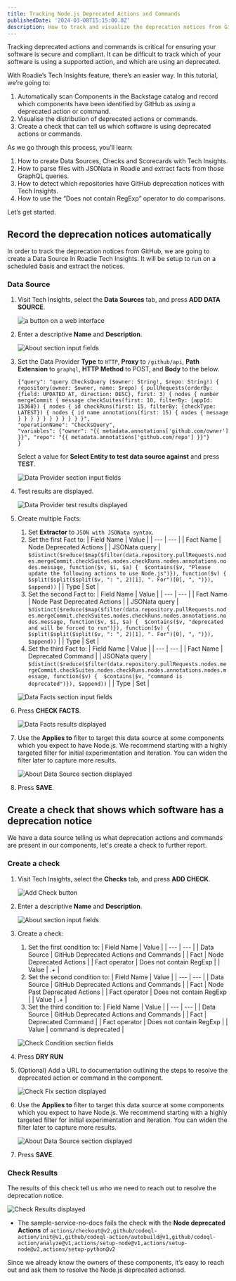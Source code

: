 ```yaml
---
title: Tracking Node.js Deprecated Actions and Commands
publishedDate: '2024-03-08T15:15:00.0Z'
description: How to track and visualize the deprecation notices from GitHub related to your node.js software with Roadie Tech Insights
---
```


Tracking deprecated actions and commands is critical for ensuring your software is secure and compliant. It can be difficult to track which of your software is using a supported action, and which are using an deprecated.

With Roadie’s Tech Insights feature, there’s an easier way. In this tutorial, we’re going to:

1. Automatically scan Components in the Backstage catalog and record which components have been identified by GitHub as using a deprecated action or command.
2. Visualise the distribution of deprecated actions or commands.
3. Create a check that can tell us which software is using deprecated actions or commands.

As we go through this process, you’ll learn:

1. How to create Data Sources, Checks and Scorecards with Tech Insights.
2. How to parse files with JSONata in Roadie and extract facts from those GraphQL queries.
3. How to detect which repositories have GitHub deprecation notices with Tech Insights.
4. How to use the “Does not contain RegExp” operator to do comparisons.

Let’s get started.

## Record the deprecation notices automatically

In order to track the deprecation notices from GitHub, we are going to create a Data Source In Roadie Tech Insights. It will be setup to run on a scheduled basis and extract the notices.

### Data Source

1. Visit Tech Insights, select the **Data Sources** tab, and press **ADD DATA SOURCE**.

   ![a button on a web interface](./Add_Data_Source.png)

2. Enter a descriptive **Name** and **Description**.

   ![About section input fields](./Data_About_Section.png)

3. Set the Data Provider **Type** to `HTTP`, **Proxy** to `/github/api`, **Path Extension** to `graphql`, **HTTP Method** to POST, and **Body** to the below. 

    ```
    {"query": "query ChecksQuery ($owner: String!, $repo: String!) { repository(owner: $owner, name: $repo) { pullRequests(orderBy: {field: UPDATED_AT, direction: DESC}, first: 3) { nodes { number mergeCommit { message checkSuites(first: 10, filterBy: {appId: 15368}) { nodes { id checkRuns(first: 15, filterBy: {checkType: LATEST}) { nodes { id name annotations(first: 15) { nodes { message } } } } } } } } } } }",
    "operationName": "ChecksQuery",
    "variables": {"owner": "{{ metadata.annotations['github.com/owner'] }}", "repo": "{{ metadata.annotations['github.com/repo'] }}"}
    }
    ```

    Select a value for **Select Entity to test data source against** and press **TEST**.

    ![Data Provider section input fields](./Data_Provider_Section.png)

4. Test results are displayed.

    ![Data Provider test results displayed](./Data_Test_Results_Section.png)

5. Create multiple Facts:
    1. Set **Extractor** to `JSON with JSONata syntax`.
    2. Set the first Fact to:
        | Field Name | Value |
        | --- | --- |
        | Fact Name | Node Deprecated Actions |
        | JSONata query | `$distinct($reduce($map($filter(data.repository.pullRequests.nodes.mergeCommit.checkSuites.nodes.checkRuns.nodes.annotations.nodes.message, function($v, $i, $a) {  $contains($v, "Please update the following actions to use Node.js")}), function($v) {    $split($split($split($v, ": ", 2)[1], ". For")[0], ", ")}), $append))` |
        | Type | Set |
    3. Set the second Fact to:
        | Field Name | Value |
        | --- | --- |
        | Fact Name | Node Past Deprecated Actions |
        | JSONata query | `$distinct($reduce($map($filter(data.repository.pullRequests.nodes.mergeCommit.checkSuites.nodes.checkRuns.nodes.annotations.nodes.message, function($v, $i, $a) {  $contains($v, "deprecated and will be forced to run")}), function($v) {    $split($split($split($v, ": ", 2)[1], ". For")[0], ", ")}), $append))` |
        | Type | Set |
    4. Set the third Fact to:
        | Field Name | Value |
        | --- | --- |
        | Fact Name | Deprecated Command |
        | JSONata query | `$distinct($reduce($filter(data.repository.pullRequests.nodes.mergeCommit.checkSuites.nodes.checkRuns.nodes.annotations.nodes.message, function($v) {  $contains($v, "command is deprecated")}), $append))` |
        | Type | Set |

    ![Data Facts section input fields](./Data_Facts_Section.png)

6. Press **CHECK FACTS**.

    ![Data Facts results displayed](./Data_Facts_Results_Section.png)

7. Use the **Applies to** filter to target this data source at some components which you expect to have Node.js. We recommend starting with a highly targeted filter for initial experimentation and iteration. You can widen the filter later to capture more results.  

    ![About Data Source section displayed](./Applies_To_Section.png)

8. Press **SAVE**.

## Create a check that shows which software has a deprecation notice

We have a data source telling us what deprecation actions and commands are present in our components, let's create a check to further report.

### Create a check

1. Visit Tech Insights, select the **Checks** tab, and press **ADD CHECK**.

    ![Add Check button](./Add_Check.png)

2. Enter a descriptive **Name** and **Description**.

   ![About section input fields](./Check_About_Section.png)

3. Create a check:
    1. Set the first condition to:
        | Field Name | Value |
        | --- | --- |
        | Data Source | GitHub Deprecated Actions and Commands |
        | Fact | Node Deprecated Actions |
        | Fact operator | Does not contain RegExp |
        | Value | .+ |
    1. Set the second condition to:
        | Field Name | Value |
        | --- | --- |
        | Data Source | GitHub Deprecated Actions and Commands |
        | Fact | Node Past Deprecated Actions |
        | Fact operator | Does not contain RegExp |
        | Value | .+ |
    1. Set the third condition to:
        | Field Name | Value |
        | --- | --- |
        | Data Source | GitHub Deprecated Actions and Commands |
        | Fact | Deprecated Command |
        | Fact operator | Does not contain RegExp |
        | Value | command is deprecated |

    ![Check Condition section fields](./Check_Conditions_Section.png)

4. Press **DRY RUN**

5. (Optional) Add a URL to documentation outlining the steps to resolve the deprecated action or command in the component.

    ![Check Fix section displayed](./Check_Fix_Section.png)

6. Use the **Applies to** filter to target this data source at some components which you expect to have Node.js. We recommend starting with a highly targeted filter for initial experimentation and iteration. You can widen the filter later to capture more results. 

    ![About Data Source section displayed](./Applies_To_Section.png)

7. Press **SAVE**.

### Check Results

The results of this check tell us who we need to reach out to resolve the deprecation notice.

![Check Results displayed](./Check_Results_Section.png)

- The sample-service-no-docs fails the check with the **Node deprecated Actions** of `actions/checkout@v2,github/codeql-action/init@v1,github/codeql-action/autobuild@v1,github/codeql-action/analyze@v1,actions/setup-node@v1,actions/setup-node@v2,actions/setup-python@v2`

Since we already know the owners of these components, it’s easy to reach out and ask them to resolve the Node.js deprecated actionsd.
